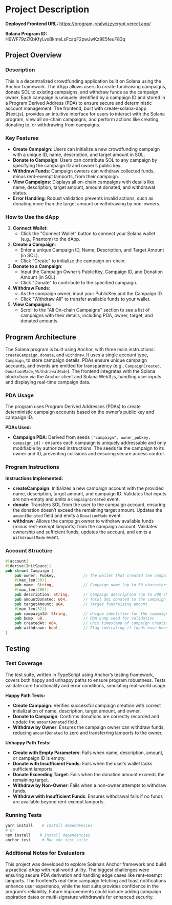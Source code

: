 # Project Description

**Deployed Frontend URL:** https://program-realwizzycrypt.vercel.app/

**Solana Program ID:** H9WF79zZKbKfyLvsBkmeLsFcaqF2pwJwKz9E5feuF83q

## Project Overview

### Description
This is a decentralized crowdfunding application built on Solana using the Anchor framework. The dApp allows users to create fundraising campaigns, donate SOL to existing campaigns, and withdraw funds as the campaign owner. Each campaign is uniquely identified by a campaign ID and stored in a Program Derived Address (PDA) to ensure secure and deterministic account management. The frontend, built with create-solana-dapp (Next.js), provides an intuitive interface for users to interact with the Solana program, view all on-chain campaigns, and perform actions like creating, donating to, or withdrawing from campaigns.

### Key Features
- **Create Campaign**: Users can initialize a new crowdfunding campaign with a unique ID, name, description, and target amount in SOL.
- **Donate to Campaign**: Users can contribute SOL to any campaign by specifying the campaign ID and owner’s public key.
- **Withdraw Funds**: Campaign owners can withdraw collected funds, minus rent-exempt lamports, from their campaign.
- **View Campaigns**: Displays all on-chain campaigns with details like name, description, target amount, amount donated, and withdrawal status.
- **Error Handling**: Robust validation prevents invalid actions, such as donating more than the target amount or withdrawing by non-owners.

### How to Use the dApp
1. **Connect Wallet**:
   - Click the "Connect Wallet" button to connect your Solana wallet (e.g., Phantom) to the dApp.
2. **Create a Campaign**:
   - Enter a unique Campaign ID, Name, Description, and Target Amount (in SOL).
   - Click "Create" to initialize the campaign on-chain.
3. **Donate to a Campaign**:
   - Input the Campaign Owner’s PublicKey, Campaign ID, and Donation Amount (in SOL).
   - Click "Donate" to contribute to the specified campaign.
4. **Withdraw Funds**:
   - As the campaign owner, input your PublicKey and the Campaign ID.
   - Click "Withdraw All" to transfer available funds to your wallet.
5. **View Campaigns**:
   - Scroll to the "All On-chain Campaigns" section to see a list of campaigns with their details, including PDA, owner, target, and donated amounts.

## Program Architecture
The Solana program is built using Anchor, with three main instructions: `createCampaign`, `donate`, and `withdraw`. It uses a single account type, `Campaign`, to store campaign details. PDAs ensure unique campaign accounts, and events are emitted for transparency (e.g., `CampaignCreated`, `DonationMade`, `WithdrawalMade`). The frontend integrates with the Solana blockchain via the Anchor client and Solana Web3.js, handling user inputs and displaying real-time campaign data.

### PDA Usage
The program uses Program Derived Addresses (PDAs) to create deterministic campaign accounts based on the owner’s public key and campaign ID.

**PDAs Used:**
- **Campaign PDA**: Derived from seeds `["campaign", owner_pubkey, campaign_id]` - ensures each campaign is uniquely addressable and only modifiable by authorized instructions. The seeds tie the campaign to its owner and ID, preventing collisions and ensuring secure access control.

### Program Instructions
**Instructions Implemented:**
- **createCampaign**: Initializes a new campaign account with the provided name, description, target amount, and campaign ID. Validates that inputs are non-empty and emits a `CampaignCreated` event.
- **donate**: Transfers SOL from the user to the campaign account, ensuring the donation doesn’t exceed the remaining target amount. Updates the `amountDonated` field and emits a `DonationMade` event.
- **withdraw**: Allows the campaign owner to withdraw available funds (minus rent-exempt lamports) from the campaign account. Validates ownership and sufficient funds, updates the account, and emits a `WithdrawalMade` event.

### Account Structure
```rust
#[account]
#[derive(InitSpace)]
pub struct Campaign {
    pub owner: Pubkey,            // The wallet that created the campaign
    #[max_len(50)]
    pub name: String,             // Campaign name (up to 50 characters)
    #[max_len(200)]
    pub description: String,      // Campaign description (up to 200 characters)
    pub amountDonated: u64,       // Total SOL donated to the campaign
    pub targetAmount: u64,        // Target fundraising amount
    #[max_len(32)]
    pub campaignId: String,       // Unique identifier for the campaign
    pub bump: u8,                 // PDA bump seed for validation
    pub createdAt: u64,           // Unix timestamp of campaign creation
    pub withdrawn: bool,          // Flag indicating if funds have been withdrawn
}
```

## Testing

### Test Coverage
The test suite, written in TypeScript using Anchor’s testing framework, covers both happy and unhappy paths to ensure program robustness. Tests validate core functionality and error conditions, simulating real-world usage.

**Happy Path Tests:**
- **Create Campaign**: Verifies successful campaign creation with correct initialization of name, description, target amount, and owner.
- **Donate to Campaign**: Confirms donations are correctly recorded and update the `amountDonated` field.
- **Withdraw by Owner**: Ensures the campaign owner can withdraw funds, reducing `amountDonated` to zero and transferring lamports to the owner.

**Unhappy Path Tests:**
- **Create with Empty Parameters**: Fails when name, description, amount, or campaign ID is empty.
- **Donate with Insufficient Funds**: Fails when the user’s wallet lacks sufficient lamports.
- **Donate Exceeding Target**: Fails when the donation amount exceeds the remaining target.
- **Withdraw by Non-Owner**: Fails when a non-owner attempts to withdraw funds.
- **Withdraw with Insufficient Funds**: Ensures withdrawal fails if no funds are available beyond rent-exempt lamports.

### Running Tests
```bash
yarn install    # Install dependencies
# or
npm install    # Install dependencies
anchor test     # Run the test suite
```

### Additional Notes for Evaluators
This project was developed to explore Solana’s Anchor framework and build a practical dApp with real-world utility. The biggest challenges were ensuring secure PDA derivation and handling edge cases like rent-exempt lamports. The frontend’s real-time campaign fetching and toast notifications enhance user experience, while the test suite provides confidence in the program’s reliability. Future improvements could include adding campaign expiration dates or multi-signature withdrawals for enhanced security.